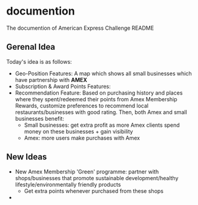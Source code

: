 # documention
The documention of American Express Challenge README

## Gerenal Idea
Today's idea is as follows:
* Geo-Position Features: A map which shows all small businesses which have partnership with **AMEX**
* Subscription & Award Points Features:
* Recommendation Feature:  Based on purchasing history and places where they spent/redeemed their points from Amex Membership Rewards, customize preferences to recommend local restaurants/businesses with good rating. Then, both Amex and small businesses benefit:
   - Small businesses: get extra profit as more Amex clients spend money on these businesses + gain visibility 
   - Amex: more users make purchases with Amex 

## New Ideas
* New Amex Membership 'Green' programme: partner with shops/businesses that promote sustainable development/healthy lifestyle/environmentally friendly products
   - Get extra points whenever purchased from these shops
* 

